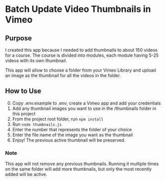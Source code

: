 # Batch Update Video Thumbnails in Vimeo

## Purpose

I created this app because I needed to add thumbnails to about 150 videos for a course. The course is divided into modules, each module having 5-25 videos with its own thumbnail.

This app will allow to choose a folder from your Vimeo Library and upload an image as the thumbnail for all the videos in the folder.

## How to Use

0. Copy .env.example to .env, create a Vimeo app and add your credentials
1. Add any thumbnail images you want to use in the /thumbnails folder in this project
2. From the project root folder, run `npm install`
3. Run `node thumbnails.js`
4. Enter the number that represents the folder of your choice
5. Enter the file name of the image you want as the thumbnail
6. Enjoy! The previous active thumbnail will be preserved.

### Note

This app will not remove any previous thumbnails. Running it multiple times on the same folder will add more thumbnails, but only the most recently added will be active.
